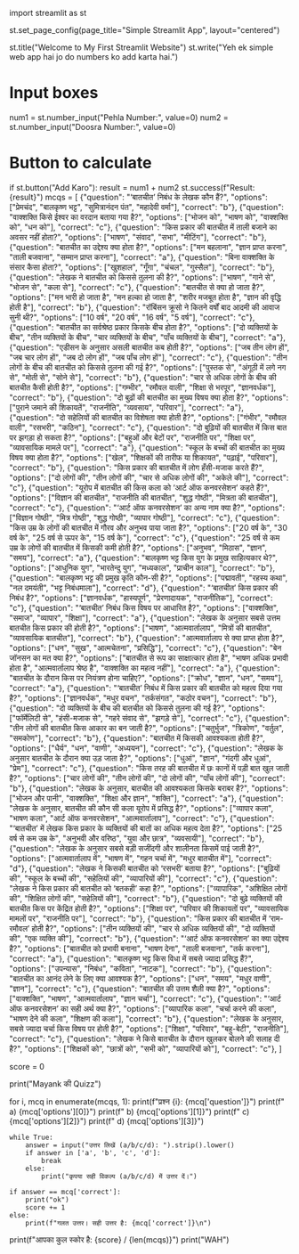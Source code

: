 import streamlit as st

st.set_page_config(page_title="Simple Streamlit App", layout="centered")

st.title("Welcome to My First Streamlit Website")
st.write("Yeh ek simple web app hai jo do numbers ko add karta hai.")

# Input boxes
num1 = st.number_input("Pehla Number:", value=0)
num2 = st.number_input("Doosra Number:", value=0)

# Button to calculate
if st.button("Add Karo"):
    result = num1 + num2
    st.success(f"Result: {result}")
mcqs = [
    {"question": "‘बातचीत’ निबंध के लेखक कौन हैं?", "options": ["प्रेमचंद", "बालकृष्ण भट्ट", "सुमित्रानंदन पंत", "महादेवी वर्मा"], "correct": "b"},
    {"question": "वाक्शक्ति किसे ईश्वर का वरदान बताया गया है?", "options": ["भोजन को", "भाषण को", "वाक्शक्ति को", "धन को"], "correct": "c"},
    {"question": "किस प्रकार की बातचीत में ताली बजाने का अवसर नहीं होता?", "options": ["भाषण", "संवाद", "सभा", "मीटिंग"], "correct": "b"},
    {"question": "बातचीत का उद्देश्य क्या होता है?", "options": ["मन बहलाना", "ज्ञान प्राप्त करना", "ताली बजवाना", "सम्मान प्राप्त करना"], "correct": "a"},
    {"question": "बिना वाक्शक्ति के संसार कैसा होता?", "options": ["खुशहाल", "गूँगा", "चंचल", "गुस्सैल"], "correct": "b"},
    {"question": "लेखक ने बातचीत को किससे तुलना की है?", "options": ["भाषण", "गाने से", "भोजन से", "कला से"], "correct": "c"},
    {"question": "बातचीत से क्या हो जाता है?", "options": ["मन भारी हो जाता है", "मन हल्का हो जाता है", "शरीर मजबूत होता है", "ज्ञान की वृद्धि होती है"], "correct": "b"},
    {"question": "रॉबिंसन क्रूसो ने कितने वर्षों बाद आदमी की आवाज सुनी थी?", "options": ["10 वर्ष", "20 वर्ष", "16 वर्ष", "5 वर्ष"], "correct": "c"},
    {"question": "बातचीत का सर्वश्रेष्ठ प्रकार किसके बीच होता है?", "options": ["दो व्यक्तियों के बीच", "तीन व्यक्तियों के बीच", "चार व्यक्तियों के बीच", "पाँच व्यक्तियों के बीच"], "correct": "a"},
    {"question": "एडीसन के अनुसार असली बातचीत कब होती है?", "options": ["जब तीन लोग हों", "जब चार लोग हों", "जब दो लोग हों", "जब पाँच लोग हों"], "correct": "c"},
    {"question": "तीन लोगों के बीच की बातचीत को किससे तुलना की गई है?", "options": ["पुस्तक से", "अंगूठी में लगे नग से", "मोती से", "सोने से"], "correct": "b"},
    {"question": "चार से अधिक लोगों के बीच की बातचीत कैसी होती है?", "options": ["गम्भीर", "रमौवल वाली", "शिक्षा से भरपूर", "ज्ञानवर्धक"], "correct": "b"},
    {"question": "दो बुढ़ों की बातचीत का मुख्य विषय क्या होता है?", "options": ["पुराने जमाने की शिकायतें", "राजनीति", "व्यवसाय", "परिवार"], "correct": "a"},
    {"question": "दो सहेलियों की बातचीत का विशेषता क्या होती है?", "options": ["गंभीर", "रमौवल वाली", "रसभरी", "कठिन"], "correct": "c"},
    {"question": "दो बुढ़ियों की बातचीत में किस बात पर झगड़ा हो सकता है?", "options": ["बहुओं और बेटों पर", "राजनीति पर", "शिक्षा पर", "व्यावसायिक मामले पर"], "correct": "a"},
    {"question": "स्कूल के बच्चों की बातचीत का मुख्य विषय क्या होता है?", "options": ["खेल", "शिक्षकों की तारीफ या शिकायत", "पढ़ाई", "परिवार"], "correct": "b"},
    {"question": "किस प्रकार की बातचीत में लोग हँसी-मजाक करते हैं?", "options": ["दो लोगों की", "तीन लोगों की", "चार से अधिक लोगों की", "अकेले की"], "correct": "c"},
    {"question": "यूरोप में बातचीत की किस कला को ‘आर्ट ऑफ कनवरसेशन’ कहते हैं?", "options": ["विज्ञान की बातचीत", "राजनीति की बातचीत", "शुद्ध गोष्ठी", "मित्रता की बातचीत"], "correct": "c"},
    {"question": "‘आर्ट ऑफ कनवरसेशन’ का अन्य नाम क्या है?", "options": ["विज्ञान गोष्ठी", "मित्र गोष्ठी", "शुद्ध गोष्ठी", "व्यापार गोष्ठी"], "correct": "c"},
    {"question": "किस उम्र के लोगों की बातचीत में गौरव और अनुभव पाया जाता है?", "options": ["20 वर्ष के", "30 वर्ष के", "25 वर्ष से ऊपर के", "15 वर्ष के"], "correct": "c"},
    {"question": "25 वर्ष से कम उम्र के लोगों की बातचीत में किसकी कमी होती है?", "options": ["अनुभव", "मिठास", "ज्ञान", "समय"], "correct": "a"},
    {"question": "बालकृष्ण भट्ट किस युग के प्रमुख साहित्यकार थे?", "options": ["आधुनिक युग", "भारतेन्दु युग", "मध्यकाल", "प्राचीन काल"], "correct": "b"},
    {"question": "बालकृष्ण भट्ट की प्रमुख कृति कौन-सी है?", "options": ["पद्मावती", "रहस्य कथा", "नल दमयंती", "भट्ट निबंधमाला"], "correct": "d"},
    {"question": "‘बातचीत’ किस प्रकार की निबंध है?", "options": ["ज्ञानवर्धक", "हास्यपूर्ण", "प्रेरणादायक", "राजनीतिक"], "correct": "c"},
    {"question": "‘बातचीत’ निबंध किस विषय पर आधारित है?", "options": ["वाक्शक्ति", "समाज", "व्यापार", "शिक्षा"], "correct": "a"},
    {"question": "लेखक के अनुसार सबसे उत्तम बातचीत किस प्रकार की होती है?", "options": ["भाषण", "आत्मवार्तालाप", "मित्रों की बातचीत", "व्यावसायिक बातचीत"], "correct": "b"},
    {"question": "आत्मवार्तालाप से क्या प्राप्त होता है?", "options": ["धन", "सुख", "आत्मचेतना", "प्रसिद्धि"], "correct": "c"},
    {"question": "बेन जॉनसन का मत क्या है?", "options": ["बातचीत से रूप का साक्षात्कार होता है", "भाषण अधिक प्रभावी होता है", "आत्मवार्तालाप श्रेष्ठ है", "वाक्शक्ति का महत्व नहीं"], "correct": "a"},
    {"question": "बातचीत के दौरान किस पर नियंत्रण होना चाहिए?", "options": ["क्रोध", "ज्ञान", "धन", "समय"], "correct": "a"},
    {"question": "‘बातचीत’ निबंध में किस प्रकार की बातचीत को महत्व दिया गया है?", "options": ["ज्ञानवर्धक", "मधुर वचन", "तर्कसंगत", "कठोर वचन"], "correct": "b"},
    {"question": "दो व्यक्तियों के बीच की बातचीत को किससे तुलना की गई है?", "options": ["फॉर्मेलिटी से", "हंसी-मजाक से", "गहरे संवाद से", "झगड़े से"], "correct": "c"},
    {"question": "तीन लोगों की बातचीत किस आकार का बन जाती है?", "options": ["चतुर्भुज", "त्रिकोण", "वर्तुल", "समकोण"], "correct": "b"},
    {"question": "बातचीत में किसकी आवश्यकता होती है?", "options": ["धैर्य", "धन", "वाणी", "अध्ययन"], "correct": "c"},
    {"question": "लेखक के अनुसार बातचीत के दौरान क्या उड़ जाता है?", "options": ["धुआं", "ज्ञान", "गंदगी और धुआं", "प्रेम"], "correct": "c"},
    {"question": "किस तरह की बातचीत में छः कानों में पड़ी बात खुल जाती है?", "options": ["चार लोगों की", "तीन लोगों की", "दो लोगों की", "पाँच लोगों की"], "correct": "b"},
    {"question": "लेखक के अनुसार, बातचीत की आवश्यकता किसके बराबर है?", "options": ["भोजन और पानी", "वाक्शक्ति", "शिक्षा और ज्ञान", "शक्ति"], "correct": "a"},
    {"question": "लेखक के अनुसार, बातचीत की कौन सी कला यूरोप में प्रसिद्ध है?", "options": ["व्यापार कला", "भाषण कला", "आर्ट ऑफ कनवरसेशन", "आत्मवार्तालाप"], "correct": "c"},
    {"question": "‘बातचीत’ में लेखक किस प्रकार के व्यक्तियों की बातों का अधिक महत्व देता है?", "options": ["25 वर्ष से कम उम्र के", "अनुभवी और वरिष्ठ", "युवा और छात्र", "व्यवसायी"], "correct": "b"},
    {"question": "लेखक के अनुसार सबसे बड़ी सजींदगी और शालीनता किसमें पाई जाती है?", "options": ["आत्मवार्तालाप में", "भाषण में", "गहन चर्चा में", "मधुर बातचीत में"], "correct": "d"},
    {"question": "लेखक ने किसकी बातचीत को ‘रसभरी’ बताया है?", "options": ["बुढ़ियों की", "स्कूल के बच्चों की", "सहेलियों की", "व्यापारियों की"], "correct": "c"},
    {"question": "लेखक ने किस प्रकार की बातचीत को ‘बतकही’ कहा है?", "options": ["व्यापारिक", "अशिक्षित लोगों की", "शिक्षित लोगों की", "सहेलियों की"], "correct": "b"},
    {"question": "दो बुढ़े व्यक्तियों की बातचीत किस पर केंद्रित होती है?", "options": ["शिक्षा पर", "परिवार की शिकायतों पर", "व्यावसायिक मामलों पर", "राजनीति पर"], "correct": "b"},
    {"question": "किस प्रकार की बातचीत में ‘राम-रमौवल’ होती है?", "options": ["तीन व्यक्तियों की", "चार से अधिक व्यक्तियों की", "दो व्यक्तियों की", "एक व्यक्ति की"], "correct": "b"},
    {"question": "‘आर्ट ऑफ कनवरसेशन’ का क्या उद्देश्य है?", "options": ["बातचीत को प्रभावी बनाना", "भाषण देना", "ताली बजवाना", "तर्क करना"], "correct": "a"},
    {"question": "बालकृष्ण भट्ट किस विधा में सबसे ज्यादा प्रसिद्ध हैं?", "options": ["उपन्यास", "निबंध", "कविता", "नाटक"], "correct": "b"},
    {"question": "बातचीत का आनंद लेने के लिए क्या आवश्यक है?", "options": ["धन", "समय", "मधुर वाणी", "ज्ञान"], "correct": "c"},
    {"question": "बातचीत की उत्तम शैली क्या है?", "options": ["वाक्शक्ति", "भाषण", "आत्मवार्तालाप", "ज्ञान चर्चा"], "correct": "c"},
    {"question": "‘आर्ट ऑफ कनवरसेशन’ का सही अर्थ क्या है?", "options": ["व्यापारिक कला", "चर्चा करने की कला", "भाषण देने की कला", "शिक्षण की कला"], "correct": "b"},
    {"question": "लेखक के अनुसार, सबसे ज्यादा चर्चा किस विषय पर होती है?", "options": ["शिक्षा", "परिवार", "बहु-बेटी", "राजनीति"], "correct": "c"},
    {"question": "लेखक ने किसे बातचीत के दौरान खुलकर बोलने की सलाह दी है?", "options": ["शिक्षकों को", "छात्रों को", "सभी को", "व्यापारियों को"], "correct": "c"},
]

score = 0

print("Mayank की Quizz")

for i, mcq in enumerate(mcqs, 1):
    print(f"प्रश्न {i}: {mcq['question']}")
    print(f"    a) {mcq['options'][0]}")
    print(f"    b) {mcq['options'][1]}")
    print(f"    c) {mcq['options'][2]}")
    print(f"    d) {mcq['options'][3]}")

    while True:
        answer = input("उत्तर लिखें (a/b/c/d): ").strip().lower()
        if answer in ['a', 'b', 'c', 'd']:
            break
        else:
            print("कृपया सही विकल्प (a/b/c/d) में उत्तर दें।")

    if answer == mcq['correct']:
        print("ok")
        score += 1
    else:
        print(f"गलत उत्तर। सही उत्तर है: {mcq['correct']}\n")

print(f"आपका कुल स्कोर है: {score} / {len(mcqs)}")
print("WAH")
